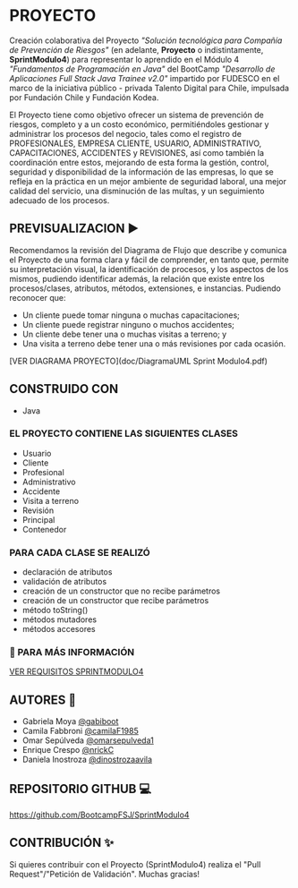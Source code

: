 # **PROYECTO**

Creación colaborativa del Proyecto _"Solución tecnológica para Compañía de Prevención de Riesgos"_ (en adelante, **Proyecto** o indistintamente, **SprintModulo4**) para representar lo aprendido en el Módulo 4 _"Fundamentos de Programación en Java"_ del BootCamp _"Desarrollo de Aplicaciones Full Stack Java Trainee v2.0"_ impartido por FUDESCO en el marco de la iniciativa público - privada Talento Digital para Chile, impulsada por Fundación Chile y Fundación Kodea.

El Proyecto tiene como objetivo ofrecer un sistema de prevención de riesgos, completo y a un costo económico, permitiéndoles gestionar y administrar los procesos del negocio, tales como el registro de PROFESIONALES, EMPRESA CLIENTE, USUARIO, ADMINISTRATIVO, CAPACITACIONES, ACCIDENTES y REVISIONES, así como también la coordinación entre estos, mejorando de esta forma la gestión, control, seguridad y disponibilidad de la información de las empresas, lo que se refleja en la práctica en un mejor ambiente de seguridad laboral, una mejor calidad del servicio, una disminución de las multas, y un seguimiento adecuado de los procesos.

## **PREVISUALIZACION** :arrow_forward:

Recomendamos la revisión del Diagrama de Flujo que describe y comunica el Proyecto de una forma clara y fácil de comprender, en tanto que, permite su interpretación visual, la identificación de procesos, y los aspectos de los mismos, pudiendo identificar además, la relación que existe entre los procesos/clases, atributos, métodos, extensiones, e instancias. Pudiendo reconocer que: 

- Un cliente puede tomar ninguna o muchas capacitaciones;
- Un cliente puede registrar ninguno o muchos accidentes;
- Un cliente debe tener una o muchas visitas a terreno; y
- Una visita a terreno debe tener una o más revisiones por cada ocasión.

[VER DIAGRAMA PROYECTO](doc/DiagramaUML Sprint Modulo4.pdf)

## **CONSTRUIDO CON**
- Java

### **EL PROYECTO CONTIENE LAS SIGUIENTES CLASES**
- Usuario
- Cliente
- Profesional
- Administrativo
- Accidente
- Visita a terreno
- Revisión
- Principal
- Contenedor

### **PARA CADA CLASE SE REALIZÓ**
- declaración de atributos
- validación de atributos
- creación de un constructor que no recibe parámetros
- creación de un constructor que recibe parámetros
- método toString()
- métodos mutadores
- métodos accesores

### :eyes: PARA MÁS INFORMACIÓN
[VER REQUISITOS SPRINTMODULO4](doc/Sprint_Java_M4.pdf)

## **AUTORES** :busts_in_silhouette:

- Gabriela Moya [@gabiboot](https://github.com/gabiboot)
- Camila Fabbroni [@camilaF1985](https://github.com/camilaF1985)
- Omar Sepúlveda [@omarsepulveda1](https://github.com/omarsepulveda1)
- Enrique Crespo [@nrickC](https://github.com/nrickC)
- Daniela Inostroza [@dinostrozaavila](https://github.com/dinostrozaavila)

## **REPOSITORIO GITHUB** :computer:

https://github.com/BootcampFSJ/SprintModulo4

## **CONTRIBUCIÓN** :sparkles:

Si quieres contribuir con el Proyecto (SprintModulo4) realiza el "Pull Request"/"Petición de Validación". Muchas gracias!
